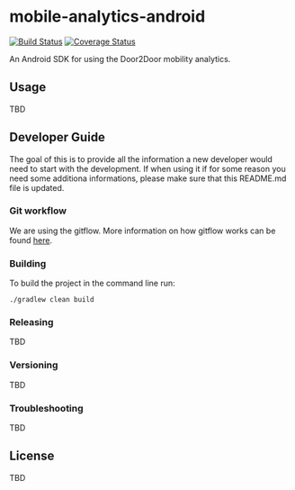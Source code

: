 # mobile-analytics-android 
[![Build Status](https://travis-ci.com/door2door-io/mobile-analytics-android.svg?token=pjx3zDtzXuU6uwdz9wez&branch=develop)](https://travis-ci.com/door2door-io/mobile-analytics-android)
[![Coverage Status](https://coveralls.io/repos/github/door2door-io/mobile-analytics-android/badge.svg?t=v8nLRC)](https://coveralls.io/github/door2door-io/mobile-analytics-android)

An Android SDK for using the Door2Door mobility analytics.

## Usage
TBD

## Developer Guide
The goal of this is to provide all the information a new developer would need to start with the development. If when using it if for some reason you need some additiona informations, please make sure that this README.md file is updated. 
### Git workflow
We are using the gitflow. More information on how gitflow works can be found [here](https://www.atlassian.com/git/tutorials/comparing-workflows/gitflow-workflow/index.html).
### Building
To build the project in the command line run:
```
./gradlew clean build
```
### Releasing
TBD
### Versioning
TBD
### Troubleshooting
TBD

## License
TBD
